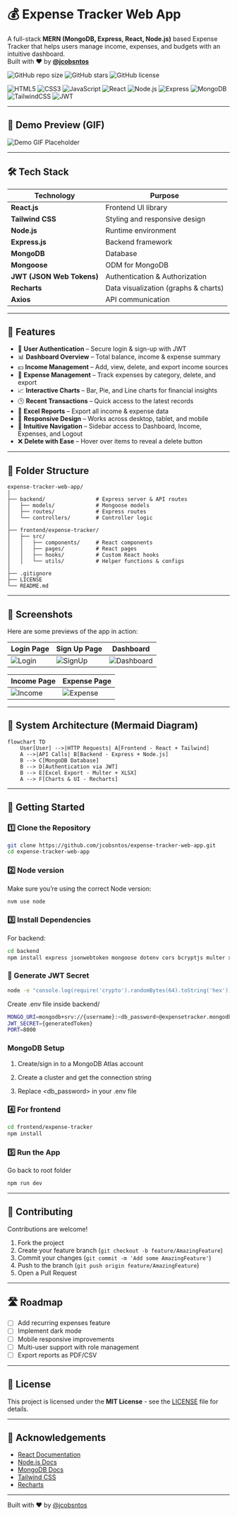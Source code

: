 # 💰 Expense Tracker Web App

A full-stack **MERN (MongoDB, Express, React, Node.js)** based Expense Tracker that helps users manage income, expenses, and budgets with an intuitive dashboard.  
Built with ❤️ by **[@jcobsntos](https://github.com/jcobsntos)**

![GitHub repo size](https://img.shields.io/github/repo-size/jcobsntos/expense-tracker-web-app)
![GitHub stars](https://img.shields.io/github/stars/jcobsntos/expense-tracker-web-app?style=social)
![GitHub license](https://img.shields.io/github/license/jcobsntos/expense-tracker-web-app)

![HTML5](https://img.shields.io/badge/HTML5-E34F26?style=for-the-badge&logo=html5&logoColor=white)
![CSS3](https://img.shields.io/badge/CSS3-1572B6?style=for-the-badge&logo=css3&logoColor=white)
![JavaScript](https://img.shields.io/badge/JavaScript-F7DF1E?style=for-the-badge&logo=javascript&logoColor=black)
![React](https://img.shields.io/badge/React-61DAFB?style=for-the-badge&logo=react&logoColor=black)
![Node.js](https://img.shields.io/badge/Node.js-339933?style=for-the-badge&logo=node.js&logoColor=white)
![Express](https://img.shields.io/badge/Express-000000?style=for-the-badge&logo=express&logoColor=white)
![MongoDB](https://img.shields.io/badge/MongoDB-47A248?style=for-the-badge&logo=mongodb&logoColor=white)
![TailwindCSS](https://img.shields.io/badge/Tailwind_CSS-38B2AC?style=for-the-badge&logo=tailwind-css&logoColor=white)
![JWT](https://img.shields.io/badge/JWT-000000?style=for-the-badge&logo=jsonwebtokens&logoColor=white)

---

## 🎥 Demo Preview (GIF)

![Demo GIF Placeholder](https://github.com/user-attachments/assets/48b57900-c5a9-4132-a23b-1f32713239c6)

---

## 🛠 Tech Stack

| Technology                | Purpose                              |
| ------------------------- | ------------------------------------ |
| **React.js**              | Frontend UI library                  |
| **Tailwind CSS**          | Styling and responsive design        |
| **Node.js**               | Runtime environment                  |
| **Express.js**            | Backend framework                    |
| **MongoDB**               | Database                             |
| **Mongoose**              | ODM for MongoDB                      |
| **JWT (JSON Web Tokens)** | Authentication & Authorization       |
| **Recharts**              | Data visualization (graphs & charts) |
| **Axios**                 | API communication                    |

---

## 🚀 Features

- 🔐 **User Authentication** – Secure login & sign-up with JWT
- 📊 **Dashboard Overview** – Total balance, income & expense summary
- 💵 **Income Management** – Add, view, delete, and export income sources
- 💸 **Expense Management** – Track expenses by category, delete, and export
- 📈 **Interactive Charts** – Bar, Pie, and Line charts for financial insights
- 🕒 **Recent Transactions** – Quick access to the latest records
- 📑 **Excel Reports** – Export all income & expense data
- 📱 **Responsive Design** – Works across desktop, tablet, and mobile
- 🧭 **Intuitive Navigation** – Sidebar access to Dashboard, Income, Expenses, and Logout
- ❌ **Delete with Ease** – Hover over items to reveal a delete button

---

## 📂 Folder Structure

```
expense-tracker-web-app/
│
├── backend/                # Express server & API routes
│   ├── models/             # Mongoose models
│   ├── routes/             # Express routes
│   └── controllers/        # Controller logic
│
├── frontend/expense-tracker/
│   ├── src/
│   │   ├── components/     # React components
│   │   ├── pages/          # React pages
│   │   ├── hooks/          # Custom React hooks
│   │   └── utils/          # Helper functions & configs
│
├── .gitignore
├── LICENSE
└── README.md
```

---

## 📸 Screenshots

Here are some previews of the app in action:

| Login Page                 | Sign Up Page                     | Dashboard                          |
| -------------------------- | -------------------------------- | ---------------------------------- |
| ![Login](https://github.com/user-attachments/assets/a15574e0-969e-480b-abab-358e0174f3a8) | ![SignUp](https://github.com/user-attachments/assets/ebb85b14-1491-47f1-afaa-a51b294c3a53) | ![Dashboard](https://github.com/user-attachments/assets/87b0f698-a8d5-438d-9490-a76b80ab686e) |

| Income Page                  | Expense Page                    |
| ---------------------------- | ------------------------------- |
| ![Income](https://github.com/user-attachments/assets/dfd1cf3d-22d6-4f05-a586-ed598dc28477) | ![Expense](https://github.com/user-attachments/assets/d080e91f-b0bf-4bd2-9a6f-1abd2c8a01b3) |



---

## 🔄 System Architecture (Mermaid Diagram)

```mermaid
flowchart TD
    User[User] -->|HTTP Requests| A[Frontend - React + Tailwind]
    A -->|API Calls| B[Backend - Express + Node.js]
    B --> C[MongoDB Database]
    B --> D[Authentication via JWT]
    B --> E[Excel Export - Multer + XLSX]
    A --> F[Charts & UI - Recharts]
```

---

## 🚀 Getting Started

### 1️⃣ Clone the Repository

```bash
git clone https://github.com/jcobsntos/expense-tracker-web-app.git
cd expense-tracker-web-app
```

### 2️⃣ Node version

Make sure you’re using the correct Node version:

```bash
nvm use node
```

### 3️⃣ Install Dependencies

For backend:

```bash
cd backend
npm install express jsonwebtoken mongoose dotenv cors bcryptjs multer xlsx

```

### 🔑 Generate JWT Secret

```bash
node -e "console.log(require('crypto').randomBytes(64).toString('hex'))"
```

Create .env file inside backend/

```bash
MONGO_URI=mongodb+srv://{username}:<db_password>@expensetracker.mongodb.net/?retryWrites=true&w=majority&appName={clusterName}
JWT_SECRET={generatedToken}
PORT=8000
```

### MongoDB Setup

1. Create/sign in to a MongoDB Atlas account

2. Create a cluster and get the connection string

3. Replace <db_password> in your .env file

### 4️⃣ For frontend

```bash
cd frontend/expense-tracker
npm install
```

### 5️⃣ Run the App

Go back to root folder

```bash
npm run dev
```

---

## 🤝 Contributing

Contributions are welcome!

1. Fork the project
2. Create your feature branch (`git checkout -b feature/AmazingFeature`)
3. Commit your changes (`git commit -m 'Add some AmazingFeature'`)
4. Push to the branch (`git push origin feature/AmazingFeature`)
5. Open a Pull Request

---

## 🛣 Roadmap

- [ ] Add recurring expenses feature
- [ ] Implement dark mode
- [ ] Mobile responsive improvements
- [ ] Multi-user support with role management
- [ ] Export reports as PDF/CSV

---

## 📜 License

This project is licensed under the **MIT License** - see the [LICENSE](LICENSE) file for details.

---

## 🙏 Acknowledgements

- [React Documentation](https://react.dev/)
- [Node.js Docs](https://nodejs.org/en/docs/)
- [MongoDB Docs](https://www.mongodb.com/docs/)
- [Tailwind CSS](https://tailwindcss.com/)
- [Recharts](https://recharts.org/en-US/)

---

Built with ❤️ by [@jcobsntos](https://github.com/jcobsntos)
